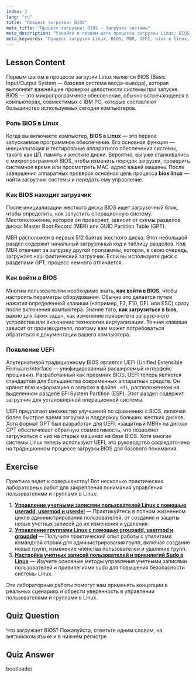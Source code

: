 ```yaml
---
index: 2
lang: "ru"
title: "Процесс загрузки: BIOS"
meta_title: "Процесс загрузки: BIOS - Загрузка системы"
meta_description: "Узнайте о первом шаге процесса загрузки Linux: BIOS. Узнайте, как он находит загрузчик через MBR или GPT, и поймите роль UEFI. Это руководство объясняет запуск системы и затрагивает вопрос, как войти в BIOS для настройки."
meta_keywords: "Процесс загрузки Linux, BIOS, MBR, UEFI, bios в linux, bios linux, как войти в bios, загрузчик, запуск системы"
---
```


## Lesson Content

Первым шагом в процессе загрузки Linux является BIOS (Basic Input/Output System — базовая система ввода-вывода), которая выполняет важнейшие проверки целостности системы при запуске. BIOS — это микропрограммное обеспечение, обычно встречающееся в компьютерах, совместимых с IBM PC, которые составляют большинство используемых сегодня компьютеров.

### Роль BIOS в Linux

Когда вы включаете компьютер, **BIOS в Linux** — это первое запускаемое программное обеспечение. Его основная функция — инициализация и тестирование аппаратного обеспечения системы, такого как ЦП, память и жесткие диски. Вероятно, вы уже сталкивались с микропрограммой BIOS, чтобы изменить порядок загрузки, проверить системное время или просмотреть MAC-адрес вашей машины. После завершения аппаратных проверок основная цель процесса **bios linux** — найти загрузчик системы и передать ему управление.

### Как BIOS находит загрузчик

После инициализации жесткого диска BIOS ищет загрузочный блок, чтобы определить, как запустить операционную систему. Местоположение, которое он проверяет, зависит от схемы разделов диска: Master Boot Record (MBR) или GUID Partition Table (GPT).

MBR расположен в первых 512 байтах жесткого диска. Этот небольшой раздел содержит начальный загрузочный код и таблицу разделов. Код MBR отвечает за загрузку другой программы, которая, в свою очередь, загружает наш фактический загрузчик. Если вы используете диск с разделами GPT, процесс немного отличается.

### Как войти в BIOS

Многим пользователям необходимо знать, **как войти в BIOS**, чтобы настроить параметры оборудования. Обычно это делается путем нажатия определенной клавиши (например, F2, F10, DEL или ESC) сразу после включения компьютера. Знание того, **как загрузиться в bios**, важно для таких задач, как изменение приоритета загрузочного устройства или включение технологии виртуализации. Точная клавиша зависит от производителя, поэтому вам может потребоваться обратиться к документации вашего компьютера.

### Появление UEFI

Альтернативой традиционному BIOS является UEFI (Unified Extensible Firmware Interface — унифицированный расширяемый интерфейс прошивки). Разработанный как преемник BIOS, UEFI теперь является стандартом для большинства современных аппаратных средств. Он хранит всю информацию о запуске в файле `.efi`, расположенном на выделенном разделе EFI System Partition (ESP). Этот раздел содержит загрузчик для установленной операционной системы.

UEFI предлагает множество улучшений по сравнению с BIOS, включая более быстрое время загрузки и поддержку больших жестких дисков. Хотя формат GPT был разработан для UEFI, «защитный MBR» на дисках GPT обеспечивает обратную совместимость, что позволяет загружаться с них на старых машинах на базе BIOS. Хотя многие системы Linux теперь используют UEFI, это руководство сосредоточено на традиционном процессе загрузки BIOS для базового понимания.

## Exercise

Практика ведет к совершенству! Вот несколько практических лабораторных работ для закрепления понимания управления пользователями и группами в Linux:

1. **[Управление учетными записями пользователей Linux с помощью useradd, usermod и userdel](https://labex.io/ru/labs/comptia-manage-linux-user-accounts-with-useradd-usermod-and-userdel-590837)** — Практикуйтесь в полном жизненном цикле администрирования пользователей: от создания и защиты новых учетных записей до их изменения и удаления.
2. **[Управление группами Linux с помощью groupadd, usermod и groupdel](https://labex.io/ru/labs/comptia-manage-linux-groups-with-groupadd-usermod-and-groupdel-590836)** — Получите практический опыт работы с утилитами командной строки для администрирования групп, включая создание новых групп, изменение членства пользователей и удаление групп.
3. **[Настройка учетных записей пользователей и привилегий Sudo в Linux](https://labex.io/ru/labs/comptia-configure-user-accounts-and-sudo-privileges-in-linux-590856)** — Изучите основные методы управления учетными записями пользователей и привилегиями sudo для повышения безопасности системы Linux.

Эти лабораторные работы помогут вам применять концепции в реальных сценариях и обрести уверенность в управлении пользователями и группами в Linux.

## Quiz Question

Что загружает BIOS? Пожалуйста, ответьте одним словом, на английском языке и в нижнем регистре.

## Quiz Answer

bootloader

